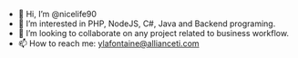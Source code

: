 - 👋 Hi, I’m @nicelife90
- 👀 I’m interested in PHP, NodeJS, C#, Java and Backend programing.
- 💞️ I’m looking to collaborate on any project related to business workflow.
- 📫 How to reach me: ylafontaine@allianceti.com
